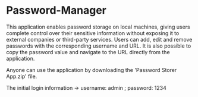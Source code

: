 # Password-Manager

This application enables password storage on local machines, giving users complete control over their sensitive information without exposing it to external companies or third-party services. Users can add, edit and remove passwords with the corresponding username and URL. It is also possible to copy the password value and navigate to the URL directly from the application. 

Anyone can use the application by downloading the 'Password Storer App.zip' file. 


The initial login information -> username: admin ; password: 1234
